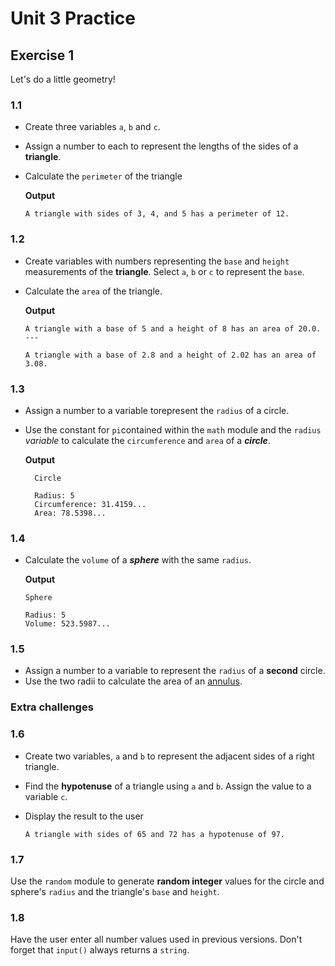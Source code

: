 # Unit 3 Practice

## **Exercise 1**

Let's do a little geometry!

### **1.1**

- Create three variables `a`, `b` and `c`.

- Assign a number to each to represent the lengths of the sides of a **triangle**.

- Calculate the `perimeter` of the triangle

  **Output**

      A triangle with sides of 3, 4, and 5 has a perimeter of 12.

### **1.2**

- Create variables with numbers representing the `base` and `height` measurements of the **triangle**. Select `a`, `b` or `c` to represent the `base`.

- Calculate the `area` of the triangle.

  **Output**

      A triangle with a base of 5 and a height of 8 has an area of 20.0.      
      ---

      A triangle with a base of 2.8 and a height of 2.02 has an area of 3.08.


### **1.3**

- Assign a number to a variable torepresent the `radius` of a circle.
- Use the constant for `pi`contained within the `math` module and the `radius` *variable* to calculate the `circumference` and `area` of a ***circle***.

  **Output**
                
        Circle

        Radius: 5
        Circumference: 31.4159...
        Area: 78.5398...

### **1.4**

- Calculate the `volume` of a ***sphere*** with the same `radius`.

  **Output**

      Sphere
      
      Radius: 5
      Volume: 523.5987...

### **1.5**

- Assign a number to a variable to represent the `radius` of a **second** circle.
- Use the two radii to calculate the area of an  [annulus](https://www.google.com/search?q=annulus%20area).


### **Extra challenges**

### **1.6**

- Create two variables, `a` and `b` to represent the adjacent sides of a right triangle.

- Find the **hypotenuse** of a triangle using `a` and `b`. Assign the value to a variable `c`.

- Display the result to the user

      A triangle with sides of 65 and 72 has a hypotenuse of 97.

### **1.7**

Use the `random` module to generate **random integer** values for the circle and sphere's `radius` and the triangle's `base` and `height`.

### **1.8**

Have the user enter all number values used in previous versions. Don't forget that `input()` always returns a `string`.
